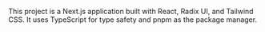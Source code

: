 This project is a Next.js application built with React, Radix UI, and Tailwind CSS. It uses TypeScript for type safety and pnpm as the package manager.